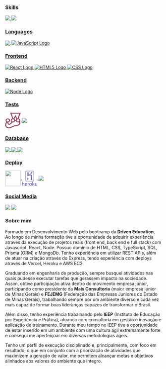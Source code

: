 ### Skills
<div style="display: flex;"> 
  <a href="https://github.com/Caio-Pedras">
   <img height="180em" src="https://github-readme-stats.vercel.app/api/wakatime?username=CaioPedras&theme=tokyonight&show_icons=true&layout=default&langs_count=5"/>
  <img height="180em" src="https://github-readme-stats.vercel.app/api?username=Caio-Pedras&show_icons=true&theme=tokyonight&include_all_commits=true&count_private=true"/>
</div>

<div style="display: inline_block"/> 
<h3>Languages</h3>
   <img src="https://cdn.jsdelivr.net/gh/devicons/devicon/icons/typescript/typescript-plain.svg"  height="50" align="center" />
   <img alt="JavaScript Logo" align="center" height="50" src="https://cdn.jsdelivr.net/gh/devicons/devicon/icons/javascript/javascript-original.svg"/>
<h3>Frontend</h3>  
   <img alt="React Logo" align="center" height="50" src="https://cdn.jsdelivr.net/gh/devicons/devicon/icons/react/react-original.svg"/>
   <img alt="HTML5 Logo" align="center" height="50" src="https://cdn.jsdelivr.net/gh/devicons/devicon/icons/html5/html5-original.svg"/>
   <img alt="CSS Logo" align="center" height="50" src="https://cdn.jsdelivr.net/gh/devicons/devicon/icons/css3/css3-original.svg"/>
<h3>Backend</h3>    
   <img alt="Node Logo" align="center" height="50" src="https://cdn.jsdelivr.net/gh/devicons/devicon/icons/nodejs/nodejs-original.svg"/>
<h3>Tests</h3>   
   <img src="https://github.com/devicons/devicon/blob/v2.15.1/icons/jest/jest-plain.svg"  height="50" align="center" />
   <img src="https://imgs.search.brave.com/8v9FMen7ooszpLMogxWnpLPyp1Klk4PKHX4Tx6qSkBs/rs:fit:512:512:1/g:ce/aHR0cHM6Ly93d3cu/Y3lwcmVzcy5pby9p/Y29ucy9pY29uLTUx/Mng1MTIucG5nP3Y9/OTAyMTNjYTg3MDE3/MDc0MTExYTg4NDcw/MTk5YmMyNDIzMTVk/MThjNQ"  height="50" align="center" />
<h3>Database</h3>  
  <img src="https://cdn.jsdelivr.net/gh/devicons/devicon/icons/postgresql/postgresql-plain.svg" height="50" align="center" />
  <img src="https://cdn.jsdelivr.net/gh/devicons/devicon/icons/mongodb/mongodb-original.svg" height="50" align="center" />
  <img src="https://imgs.search.brave.com/-lfEsqGhCrzwdDUgI3LL0SyYkr41O-vGCnUg6OpfDmI/rs:fit:512:512:1/g:ce/aHR0cHM6Ly9icmFu/ZGVwcy5jb20vaWNv/bi1kb3dubG9hZC9Q/L1ByaXNtYS1pY29u/LXZlY3Rvci0wMS5z/dmc.svg" height="50" align="center" />
<h3>Deploy</h3>
   <img src="https://imgs.search.brave.com/Z6U9W-b2KYyM2fYdcj2VExHKdE5JLgl7WGWDWTzfA4I/rs:fit:512:512:1/g:ce/aHR0cHM6Ly9jZG4u/aWNvbi1pY29ucy5j/b20vaWNvbnMyLzI0/MDcvUE5HLzUxMi9h/d3NfaWNvbl8xNDYw/NzQucG5n" height="50" width="50" align="center" />
   <img src="https://github.com/devicons/devicon/blob/v2.15.1/icons/heroku/heroku-original-wordmark.svg" height="50" align="center" />
   <img src="https://imgs.search.brave.com/18l6Y-r24uJOR1AhHTatgZze4CUQ3OLNn-coKSEhC0c/rs:fit:360:360:1/g:ce/aHR0cHM6Ly9jZG4u/anNkZWxpdnIubmV0/L2doL3d1emhpZ3Vh/bmcxL2JvbGdmaWxl/QDEuOC90b29sL3N0/YXRpYy9waWN0dXJl/L2hmZTYyNTE2MDNl/ZDQ0Njg0OGU5OTM2/NGJhZmVmZjNkN24u/cG5n" height="50" align="center" />
</div>

<h3>Social Media</h3> 
<div> 
<a href = "mailto:caio.vp@gmail.com"><img src="https://img.shields.io/badge/-Gmail-%23333?style=for-the-badge&logo=gmail&logoColor=white" target="_blank"></a>
   <a href="https://www.linkedin.com/in/CaioPedras/" target="_blank"><img src="https://img.shields.io/badge/-LinkedIn-%230077B5?style=for-the-badge&logo=linkedin&logoColor=white" target="_blank"></a> 
</div>

### Sobre mim
Formado em Desenvolvimento Web pelo bootcamp da **Driven Education**. 
Ao longo de minha formação tive a oportunidade de adquirir experiência através da execução de projetos reais (front end, back end e full stack) com Javascript, React, Node. Possuo domínio de HTML, CSS, TypeScript, SQL, Prisma (ORM) e MongoDb. Tenho experiência em utilizar REST APIs, além de atuar na criação através do Express, tendo experiência com deploys através de Vercel, Heroku e AWS EC2.

Graduando em engenharia de produção, sempre busquei atividades nas quais pudesse executar tarefas que gerassem impacto na sociedade. Assim, obtive participação ativa dentro do movimento empresa júnior, participando como presidente da **Mais Consultoria** (maior empresa júnior de Minas Gerais) e **FEJEMG** (Federação das Empresas Juniores do Estado de Minas Gerais), trabalhando sempre por um ambiente diverso e cada vez mais capaz de formar boas lideranças capazes de transformar o Brasil.

Além disso, tenho experiência trabalhando pelo **IEEP** (Instituto de Educação por Experiência e Prática), atuando com consultoria em gestão e inovação e aplicação de treinamento. Durante meu tempo no IEEP tive a oportunidade de estar inserido em um ambiente com uma cultura ágil extremamente forte e consegui me aperfeiçoar em diversas metodologias ágeis.

Tenho um perfil de execução disciplinado e, principalmente, com foco em resultado, o que em conjunto com a priorização de atividades que maximizem a geração de valor, me permitem alcançar metas e objetivos alinhados aos valores do ambiente que integro. 
